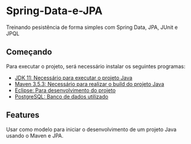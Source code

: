 # Spring-Data-e-JPA

Treinando pesistência de forma simples com Spring Data, JPA, JUnit e JPQL

## Começando

Para executar o projeto, será necessário instalar os seguintes programas:

- [JDK 11: Necessário para executar o projeto Java](https://www.oracle.com/java/technologies/downloads/#java11)
- [Maven 3.5.3: Necessário para realizar o build do projeto Java](http://mirror.nbtelecom.com.br/apache/maven/maven-3/3.5.3/binaries/apache-maven-3.5.3-bin.zip)
- [Eclipse: Para desenvolvimento do projeto](http://www.eclipse.org/downloads/packages/eclipse-ide-java-ee-developers/oxygen3a)
- [PostgreSQL: Banco de dados utilizado](https://www.postgresql.org/download/)

## Features

 Usar como modelo para iniciar o desenvolvimento de um projeto Java usando o Maven e JPA.
